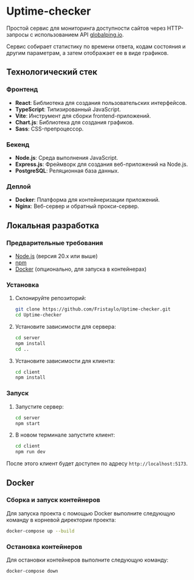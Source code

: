 # Uptime-checker

Простой сервис для мониторинга доступности сайтов через HTTP-запросы с использованием API [globalping.io](https://globalping.io/).

Сервис собирает статистику по времени ответа, кодам состояния и другим параметрам, а затем отображает ее в виде графиков.

## Технологический стек

### Фронтенд

- **React**: Библиотека для создания пользовательских интерфейсов.
- **TypeScript**: Типизированный JavaScript.
- **Vite**: Инструмент для сборки frontend-приложений.
- **Chart.js**: Библиотека для создания графиков.
- **Sass**: CSS-препроцессор.

### Бекенд

- **Node.js**: Среда выполнения JavaScript.
- **Express.js**: Фреймворк для создания веб-приложений на Node.js.
- **PostgreSQL**: Реляционная база данных.

### Деплой

- **Docker**: Платформа для контейнеризации приложений.
- **Nginx**: Веб-сервер и обратный прокси-сервер.

## Локальная разработка

### Предварительные требования

- [Node.js](https://nodejs.org/) (версия 20.x или выше)
- [npm](https://www.npmjs.com/)
- [Docker](https://www.docker.com/) (опционально, для запуска в контейнерах)

### Установка

1.  Склонируйте репозиторий:

    ```bash
    git clone https://github.com/Fristaylo/Uptime-checker.git
    cd Uptime-checker
    ```

2.  Установите зависимости для сервера:

    ```bash
    cd server
    npm install
    cd ..
    ```

3.  Установите зависимости для клиента:

    ```bash
    cd client
    npm install
    ```

### Запуск

1.  Запустите сервер:

    ```bash
    cd server
    npm start
    ```

2.  В новом терминале запустите клиент:

    ```bash
    cd client
    npm run dev
    ```

После этого клиент будет доступен по адресу `http://localhost:5173`.

## Docker

### Сборка и запуск контейнеров

Для запуска проекта с помощью Docker выполните следующую команду в корневой директории проекта:

```bash
docker-compose up --build
```

### Остановка контейнеров

Для остановки контейнеров выполните следующую команду:

```bash
docker-compose down
```
